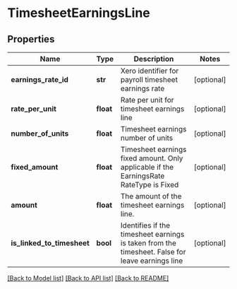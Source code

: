 # TimesheetEarningsLine

## Properties
Name | Type | Description | Notes
------------ | ------------- | ------------- | -------------
**earnings_rate_id** | **str** | Xero identifier for payroll timesheet earnings rate | [optional] 
**rate_per_unit** | **float** | Rate per unit for timesheet earnings line | [optional] 
**number_of_units** | **float** | Timesheet earnings number of units | [optional] 
**fixed_amount** | **float** | Timesheet earnings fixed amount. Only applicable if the EarningsRate RateType is Fixed | [optional] 
**amount** | **float** | The amount of the timesheet earnings line. | [optional] 
**is_linked_to_timesheet** | **bool** | Identifies if the timesheet earnings is taken from the timesheet. False for leave earnings line | [optional] 

[[Back to Model list]](../README.md#documentation-for-models) [[Back to API list]](../README.md#documentation-for-api-endpoints) [[Back to README]](../README.md)


